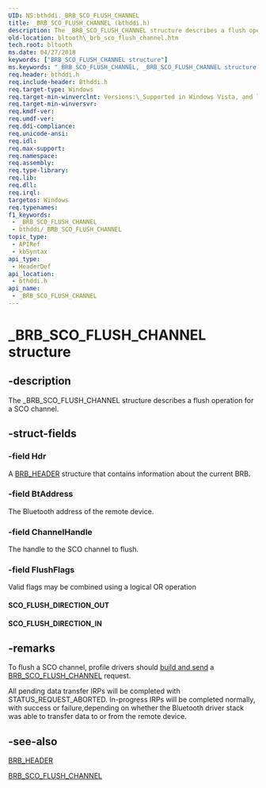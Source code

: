```yaml
---
UID: NS:bthddi._BRB_SCO_FLUSH_CHANNEL
title: _BRB_SCO_FLUSH_CHANNEL (bthddi.h)
description: The _BRB_SCO_FLUSH_CHANNEL structure describes a flush operation for a SCO channel.
old-location: bltooth\_brb_sco_flush_channel.htm
tech.root: bltooth
ms.date: 04/27/2018
keywords: ["BRB_SCO_FLUSH_CHANNEL structure"]
ms.keywords: "_BRB_SCO_FLUSH_CHANNEL, _BRB_SCO_FLUSH_CHANNEL structure [Bluetooth Devices], bltooth._brb_sco_flush_channel, bth_structs_d2a9941d-7091-402d-87bc-a5da139dfc1f.xml, bthddi/_BRB_SCO_FLUSH_CHANNEL"
req.header: bthddi.h
req.include-header: Bthddi.h
req.target-type: Windows
req.target-min-winverclnt: Versions:\_Supported in Windows Vista, and later.
req.target-min-winversvr: 
req.kmdf-ver: 
req.umdf-ver: 
req.ddi-compliance: 
req.unicode-ansi: 
req.idl: 
req.max-support: 
req.namespace: 
req.assembly: 
req.type-library: 
req.lib: 
req.dll: 
req.irql: 
targetos: Windows
req.typenames: 
f1_keywords:
 - _BRB_SCO_FLUSH_CHANNEL
 - bthddi/_BRB_SCO_FLUSH_CHANNEL
topic_type:
 - APIRef
 - kbSyntax
api_type:
 - HeaderDef
api_location:
 - bthddi.h
api_name:
 - _BRB_SCO_FLUSH_CHANNEL
---
```


# _BRB_SCO_FLUSH_CHANNEL structure

## -description

The _BRB_SCO_FLUSH_CHANNEL structure describes a flush operation for a SCO channel.

## -struct-fields

### -field Hdr

A [BRB_HEADER](ns-bthddi-_brb_header.md) structure that contains information
     about the current BRB.

### -field BtAddress

The Bluetooth address of the remote device.

### -field ChannelHandle

The handle to the SCO channel to flush.

### -field FlushFlags

Valid flags may be combined using a logical OR operation

#### SCO_FLUSH_DIRECTION_OUT

#### SCO_FLUSH_DIRECTION_IN

## -remarks

To flush a SCO channel, profile drivers should [build and send](/previous-versions/ff536657(v=vs.85)) a [BRB_SCO_FLUSH_CHANNEL](/previous-versions/ff536623(v=vs.85)) request.

All pending data transfer IRPs will be completed with STATUS_REQUEST_ABORTED. In-progress IRPs will be completed normally, with success or failure,depending on whether the Bluetooth driver stack was able to transfer data to or from the remote device.

## -see-also

[BRB_HEADER](ns-bthddi-_brb_header.md)

[BRB_SCO_FLUSH_CHANNEL](/previous-versions/ff536623(v=vs.85))
